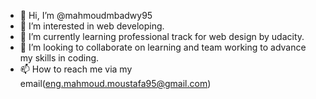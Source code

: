 - 👋 Hi, I’m @mahmoudmbadwy95
- 👀 I’m interested in web developing.
- 🌱 I’m currently learning professional track for web design by udacity.
- 💞️ I’m looking to collaborate on learning and team working to advance my skills in coding.
- 📫 How to reach me via my email(eng.mahmoud.moustafa95@gmail.com)

<!---
mahmoudmbadwy95/mahmoudmbadwy95 is a ✨ special ✨ repository because its `README.md` (this file) appears on your GitHub profile.
You can click the Preview link to take a look at your changes.
--->

